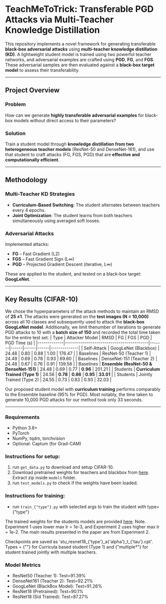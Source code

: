 # TeachMeToTrick: Transferable PGD Attacks via Multi-Teacher Knowledge Distillation

This repository implements a novel framework for generating transferable **black-box adversarial attacks** using **multi-teacher knowledge distillation (KD)**. A lightweight student model is trained using two powerful teacher networks, and adversarial examples are crafted using **PGD**, **FG**, and **FGS**. These adversarial samples are then evaluated against a **black-box target model** to assess their transferability.

---

## Project Overview

### Problem

How can we generate **highly transferable adversarial examples** for black-box models without direct access to their parameters?

### Solution

Train a student model through **knowledge distillation from two heterogeneous teacher models** (ResNet-50 and DenseNet-161), and use that student to craft attacks (FG, FGS, PGD) that are **effective and computationally efficient**.

---

## Methodology

### Multi-Teacher KD Strategies

- **Curriculum-Based Switching**: The student alternates between teachers every 4 epochs.
- **Joint Optimization**: The student learns from both teachers simultaneously using averaged soft losses.

### Adversarial Attacks

Implemented attacks:
- **FG** – Fast Gradient (L2)
- **FGS** – Fast Gradient Sign (L∞)
- **PGD** – Projected Gradient Descent (iterative, L∞)

These are applied to the student, and tested on a black-box target: **GoogLeNet**.

---

## Key Results (CIFAR-10)
We chose the hyperparameters of the attack methods to maintain an RMSD of **25 ±1**. The attacks were generated on the **test images (N = 10,000)** across all 10 classes and subsequently used to attack the **black-box GoogLeNet model**. Additionally, we limit thenumber of iterations to generate PGD attacks to 10 with a **batch size of 150** and recorded the total time taken for the entire test set. 
| Type        | Attacker Model                          | RMSD  | FG   | FGS  | PGD  | PGD Time (s) |
|-------------|------------------------------------------|-------|------|------|------|--------------|
| Self-Attack | GoogLeNet (Blackbox)                     | 24.48 | 0.80 | 0.88 | 1.00 | 176.47       |
| Baselines   | ResNet-50 (Teacher 1)                    | 24.49 | 0.69 | 0.78 | 0.93 | 69.60        |
| Baselines   | DenseNet-151 (Teacher 2)                 | 24.48 | 0.67 | 0.76 | 0.91 | 139.58       |
| Baselines   | **Ensemble (ResNet-50 & DenseNet-151)** | 24.48 | 0.69 | 0.77 | **0.96** | 201.21  |
| Students    | **Curriculum Trained (Type 1)**          | 24.56 | **0.78** | **0.86** | **0.95** | **33.01** |
| Students    | Jointly Trained (Type 2)                 | 24.55 | 0.73 | 0.83 | 0.93 | 32.03        |

Our proposed student model with **curriculum training** performs comparably to the Ensemble baseline (95% for PGD). Most notably, the time taken to generate 10,000 PGD attacks for our method took only 33 seconds.

---

### Requirements

- Python 3.8+
- PyTorch
- NumPy, tqdm, torchvision
- Optional: Captum (for Grad-CAM)

### Instructions for setup:

1. run `get_data.py` to download and setup CIFAR-10.
2. Download pretrained weights for teachers and blackbox from [here](https://drive.usercontent.google.com/download?id=17fmN8eQdLpq2jIMQ_X0IXDPXfI9oVWgq&export=download&authuser=0). Extract zip inside `models` folder.
3. run `test_models.py` to check if the weights have been loaded.

### Instructions for training:

-   run `train_{"type"}.py` with selected args to train the student with type={"type"}

The trained weights for the students models are provided [here](https://drive.google.com/drive/folders/1PEUiJuVprx271w_Pno4J-onHww0CxH1A?usp=sharing).
Note. Experiment 1 uses lower max lr = 1e-3, and Experiment 2 uses higher max lr = 1e-2. The main results presented in the paper are from Experiment 2.

Checkpoints are saved as 'stu_resnet18\_{'type'}\_a{'alpha'}\_t\_{'tau'}.cpt'. Types = {""} for Curricula based student (Type 1) and {"multiple\*"} for student trained jointly with multiple teachers.

### Model Metrics

-   ResNet50 (Teacher 1): Test=91.39%
-   DenseNet161 (Teacher 2): Test=92.21%
-   GoogLeNet (BlackBox Model): Test=91.26%
-   ResNet18 (Pretrained): Test=90.1%
-   ResNet18 (Sid Trained): Test=87.27%



